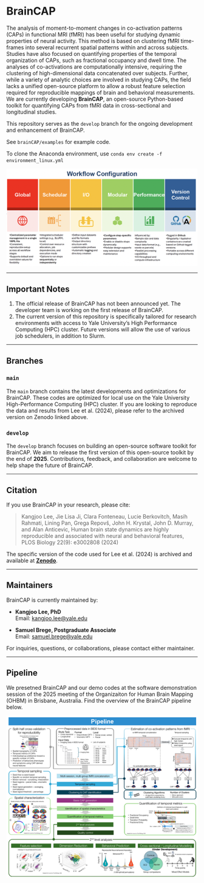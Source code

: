 # BrainCAP

The analysis of moment-to-moment changes in co-activation patterns (CAPs) in functional MRI (fMRI) has been useful for studying dynamic properties of neural activity. This method is based on clustering fMRI time-frames into several recurrent spatial patterns within and across subjects. Studies have also focused on quantifying properties of the temporal organization of CAPs, such as fractional occupancy and dwell time. The analyses of co-activations are computationally intensive, requiring the clustering of high-dimensional data concatenated over subjects. Further, while a variety of analytic choices are involved in studying CAPs, the field lacks a unified open-source platform to allow a robust feature selection required for reproducible mappings of brain and behavioral measurements. We are currently developing **BrainCAP**, an open-source Python-based toolkit for quantifying CAPs from fMRI data in cross-sectional and longitudinal studies. 

This repository serves as the `develop` branch for the ongoing development and enhancement of BrainCAP. 

See `brainCAP/examples` for example code.

To clone the Anaconda environment, use 
`conda env create -f environment_linux.yml`

![BrainCAP workflow](https://github.com/Kangjoo/BrainCAP/blob/main/images/fig1_workflow.png "fig1_workflow")



---

## Important Notes
1. The official release of BrainCAP has not been announced yet. The developer team is working on the first release of BrainCAP.
2. The current version of this repository is specifically tailored for research environments with access to Yale University’s High Performance Computing (HPC) cluster. Future versions will allow the use of various job schedulers, in addition to Slurm.

---

## Branches

### `main`
The `main` branch contains the latest developments and optimizations for BrainCAP. These codes are optimized for local use on the Yale University High-Performance Computing (HPC) cluster. If you are looking to reproduce the data and results from Lee et al. (2024), please refer to the archived version on Zenodo linked above.

### `develop`
The `develop` branch focuses on building an open-source software toolkit for BrainCAP. We aim to release the first version of this open-source toolkit by the end of **2025**. Contributions, feedback, and collaboration are welcome to help shape the future of BrainCAP.

---

## Citation
If you use BrainCAP in your research, please cite:
> Kangjoo Lee, Jie Lisa Ji, Clara Fonteneau, Lucie Berkovitch, Masih Rahmati, Lining Pan, Grega Repovš, John H. Krystal, John D. Murray, and Alan Anticevic, Human brain state dynamics are highly reproducible and associated with neural and behavioral features, PLOS Biology 22(9): e3002808 (2024)

The specific version of the code used for Lee et al. (2024) is archived and available at **[Zenodo](https://zenodo.org/records/13251563)**.

---

## Maintainers

BrainCAP is currently maintained by:

- **Kangjoo Lee, PhD**  
  Email: [kangjoo.lee@yale.edu](mailto:kangjoo.lee@yale.edu)

- **Samuel Brege, Postgraduate Associate**  
  Email: [samuel.brege@yale.edu](mailto:samuel.brege@yale.edu)

For inquiries, questions, or collaborations, please contact either maintainer.

---

## Pipeline

We presetned BrainCAP and our demo codes at the software demonstration session of the 2025 meeting of the Organizaiton for Human Brain Mapping (OHBM) in Brisbane, Australia. Find the overview of the BrainCAP pipeline below.

![BrainCAP Pipeline](https://github.com/Kangjoo/BrainCAP/blob/main/images/fig2_pipeline.png "fig2_pipeline")

